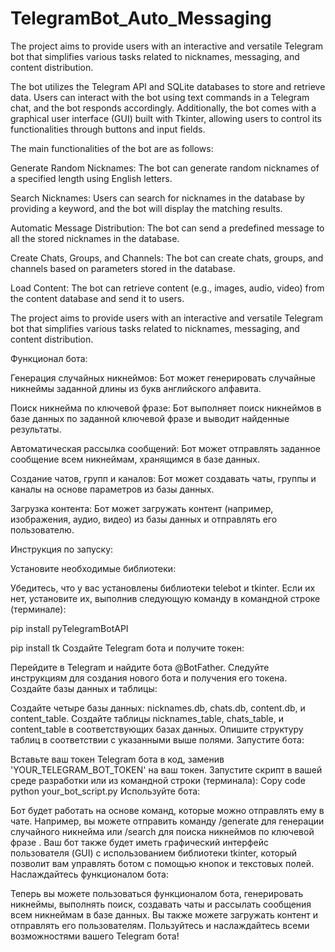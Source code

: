 # TelegramBot_Auto_Messaging
The project aims to provide users with an interactive and versatile Telegram bot that simplifies various tasks related to nicknames, messaging, and content distribution.

The bot utilizes the Telegram API and SQLite databases to store and retrieve data. Users can interact with the bot using text commands in a Telegram chat, and the bot responds accordingly. Additionally, the bot comes with a graphical user interface (GUI) built with Tkinter, allowing users to control its functionalities through buttons and input fields.

The main functionalities of the bot are as follows:

Generate Random Nicknames: The bot can generate random nicknames of a specified length using English letters.

Search Nicknames: Users can search for nicknames in the database by providing a keyword, and the bot will display the matching results.

Automatic Message Distribution: The bot can send a predefined message to all the stored nicknames in the database.

Create Chats, Groups, and Channels: The bot can create chats, groups, and channels based on parameters stored in the database.

Load Content: The bot can retrieve content (e.g., images, audio, video) from the content database and send it to users.

The project aims to provide users with an interactive and versatile Telegram bot that simplifies various tasks related to nicknames, messaging, and content distribution.



Функционал бота:

Генерация случайных никнеймов: Бот может генерировать случайные никнеймы заданной длины из букв английского алфавита.

Поиск никнейма по ключевой фразе: Бот выполняет поиск никнеймов в базе данных по заданной ключевой фразе и выводит найденные результаты.

Автоматическая рассылка сообщений: Бот может отправлять заданное сообщение всем никнеймам, хранящимся в базе данных.

Создание чатов, групп и каналов: Бот может создавать чаты, группы и каналы на основе параметров из базы данных.

Загрузка контента: Бот может загружать контент (например, изображения, аудио, видео) из базы данных и отправлять его пользователю.

Инструкция по запуску:

Установите необходимые библиотеки:

Убедитесь, что у вас установлены библиотеки telebot и tkinter. Если их нет, установите их, выполнив следующую команду в командной строке (терминале):

pip install pyTelegramBotAPI

pip install tk
Создайте Telegram бота и получите токен:

Перейдите в Telegram и найдите бота @BotFather.
Следуйте инструкциям для создания нового бота и получения его токена.
Создайте базы данных и таблицы:

Создайте четыре базы данных: nicknames.db, chats.db, content.db, и content_table.
Создайте таблицы nicknames_table, chats_table, и content_table в соответствующих базах данных. Опишите структуру таблиц в соответствии с указанными выше полями.
Запустите бота:

Вставьте ваш токен Telegram бота в код, заменив 'YOUR_TELEGRAM_BOT_TOKEN' на ваш токен.
Запустите скрипт в вашей среде разработки или из командной строки (терминала):
Copy code
python your_bot_script.py
Используйте бота:

Бот будет работать на основе команд, которые можно отправлять ему в чате. Например, вы можете отправить команду /generate для генерации случайного никнейма или /search <keyword> для поиска никнеймов по ключевой фразе <keyword>. Ваш бот также будет иметь графический интерфейс пользователя (GUI) с использованием библиотеки tkinter, который позволит вам управлять ботом с помощью кнопок и текстовых полей.
Наслаждайтесь функционалом бота:

Теперь вы можете пользоваться функционалом бота, генерировать никнеймы, выполнять поиск, создавать чаты и рассылать сообщения всем никнеймам в базе данных. Вы также можете загружать контент и отправлять его пользователям. Пользуйтесь и наслаждайтесь всеми возможностями вашего Telegram бота!
